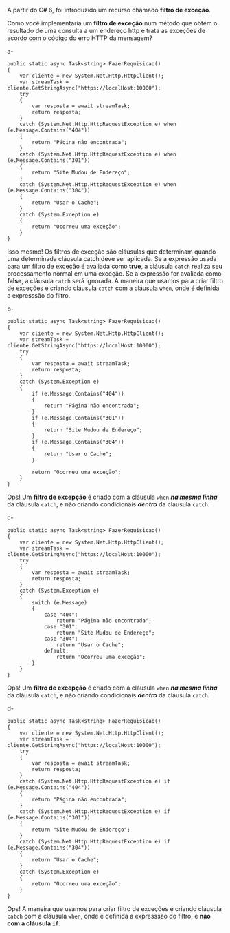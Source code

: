 ﻿A partir do C# 6, foi introduzido um recurso chamado **filtro de exceção**.

Como você implementaria um **filtro de exceção** num método que obtém
o resultado de uma consulta a um endereço http e trata as exceções de acordo 
com o código do erro HTTP da mensagem?

a-
```
public static async Task<string> FazerRequisicao()
{ 
    var cliente = new System.Net.Http.HttpClient();
    var streamTask = cliente.GetStringAsync("https://localHost:10000");
    try 
    {
        var resposta = await streamTask;
        return resposta;
    } 
    catch (System.Net.Http.HttpRequestException e) when (e.Message.Contains("404"))
    {
        return "Página não encontrada";
    } 
    catch (System.Net.Http.HttpRequestException e) when (e.Message.Contains("301"))
    {
        return "Site Mudou de Endereço";
    } 
    catch (System.Net.Http.HttpRequestException e) when (e.Message.Contains("304"))
    {
        return "Usar o Cache";
    }
    catch (System.Exception e)
    {
        return "Ocorreu uma exceção";
    }
}
```
Isso mesmo! Os filtros de exceção são 
cláusulas que determinam quando uma determinada cláusula catch deve ser aplicada. 
Se a expressão usada para um filtro de exceção é avaliada como **true**, a cláusula 
`catch` realiza seu processamento normal em uma exceção. Se a expressão for avaliada 
como **false**, a cláusula `catch` será ignorada. A maneira que usamos para criar
filtro de exceções é criando cláusula `catch` com a cláusula `when`, onde é definida
a expresssão do filtro.

b-
```
public static async Task<string> FazerRequisicao()
{ 
    var cliente = new System.Net.Http.HttpClient();
    var streamTask = cliente.GetStringAsync("https://localHost:10000");
    try 
    {
        var resposta = await streamTask;
        return resposta;
    } 
    catch (System.Exception e)
    {
        if (e.Message.Contains("404"))
        {
            return "Página não encontrada";
        } 
        if (e.Message.Contains("301"))
        {
            return "Site Mudou de Endereço";
        } 
        if (e.Message.Contains("304"))
        {
            return "Usar o Cache";
        }

        return "Ocorreu uma exceção";
    }
}
```
Ops! Um **filtro de excepção** é criado com a cláusula `when` ***na mesma linha***
da cláusula `catch`, e não criando condicionais ***dentro*** da cláusula `catch`.

c-
```
public static async Task<string> FazerRequisicao()
{ 
    var cliente = new System.Net.Http.HttpClient();
    var streamTask = cliente.GetStringAsync("https://localHost:10000");
    try 
    {
        var resposta = await streamTask;
        return resposta;
    } 
    catch (System.Exception e)
    {
        switch (e.Message)
        {
            case "404":
                return "Página não encontrada";
            case "301":
                return "Site Mudou de Endereço";
            case "304":
                return "Usar o Cache";
            default:
                return "Ocorreu uma exceção";
        }
    }
}
```
Ops! Um **filtro de excepção** é criado com a cláusula `when` ***na mesma linha***
da cláusula `catch`, e não criando condicionais ***dentro*** da cláusula `catch`.


d-
```
public static async Task<string> FazerRequisicao()
{ 
    var cliente = new System.Net.Http.HttpClient();
    var streamTask = cliente.GetStringAsync("https://localHost:10000");
    try 
    {
        var resposta = await streamTask;
        return resposta;
    } 
    catch (System.Net.Http.HttpRequestException e) if (e.Message.Contains("404"))
    {
        return "Página não encontrada";
    } 
    catch (System.Net.Http.HttpRequestException e) if (e.Message.Contains("301"))
    {
        return "Site Mudou de Endereço";
    } 
    catch (System.Net.Http.HttpRequestException e) if (e.Message.Contains("304"))
    {
        return "Usar o Cache";
    }
    catch (System.Exception e)
    {
        return "Ocorreu uma exceção";
    }
}
```
Ops! A maneira que usamos para criar
filtro de exceções é criando cláusula `catch` com a cláusula `when`, onde é definida
a expresssão do filtro, e **não com a cláusula `if`**.